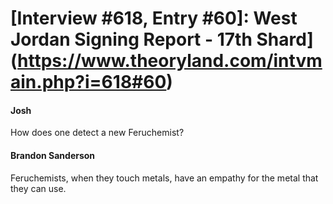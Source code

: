 # [Interview #618, Entry #60]: West Jordan Signing Report - 17th Shard](https://www.theoryland.com/intvmain.php?i=618#60)

#### Josh

How does one detect a new Feruchemist?

#### Brandon Sanderson

Feruchemists, when they touch metals, have an empathy for the metal that they can use.

